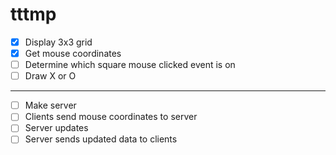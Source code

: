 # tttmp
- [x] Display 3x3 grid
- [x] Get mouse coordinates
- [ ] Determine which square mouse clicked event is on
- [ ] Draw X or O
- - - -
- [ ] Make server
- [ ] Clients send mouse coordinates to server
- [ ] Server updates
- [ ] Server sends updated data to clients
